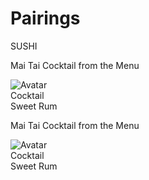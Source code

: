 # Pairings

<div>
    <div class="flex justify-center">
        <div class="min-h-screen flex overflow-x-scroll py-12">
            <div class="bg-gray-100 rounded-lg px-3 py-3 column-width rounded mr-4">
                <p class="text-gray-700 font-semibold font-sans tracking-wide text-sm">SUSHI</p>
                <div class="max-w-sm rounded overflow-hidden shadow-lg  p-4">
<div class="bg-white shadow rounded px-3 pt-3 pb-5 border border-white">
                    <div class="flex justify-between">
                        <p class="text-gray-700 font-semibold font-sans tracking-wide text-sm">Mai Tai Cocktail from the Menu</p>
                        <img class="w-6 h-6 rounded-full ml-3" src="https://pickaface.net/gallery/avatar/unr_sample_161118_2054_ynlrg.png" alt="Avatar">
                    </div>
                    <div class="flex mt-4 justify-between items-center">
                        <span class="text-sm text-gray-600">Cocktail</span>
                        <div class="px-3 h-6 rounded-full text-xs font-semibold inline-flex items-center bg-teal-100 text-teal-700">
                            <span class="inline-block flex-1 w-2 h-2 rounded-full mr-1 bg-teal-400">Sweet</span>
                            <span class="inline-block flex-1 w-2 h-2 rounded-full mr-1 bg-teal-400">Rum</span>
                        </div>
                    </div>
                </div>
                </div>
                <div class="max-w-sm rounded overflow-hidden shadow-lg p-4">
<div class="bg-white shadow rounded px-3 pt-3 pb-5 border border-white">
                    <div class="flex justify-between">
                        <p class="text-gray-700 font-semibold font-sans tracking-wide text-sm">Mai Tai Cocktail from the Menu</p>
                        <img class="w-6 h-6 rounded-full ml-3" src="https://pickaface.net/gallery/avatar/unr_sample_161118_2054_ynlrg.png" alt="Avatar">
                    </div>
                    <div class="flex mt-4 justify-between items-center">
                        <span class="text-sm text-gray-600">Cocktail</span>
                        <div class="px-3 h-6 rounded-full text-xs font-semibold inline-flex items-center bg-teal-100 text-teal-700">
                            <span class="inline-block flex-1 w-2 h-2 rounded-full mr-1 bg-teal-400">Sweet</span>
                            <span class="inline-block flex-1 w-2 h-2 rounded-full mr-1 bg-teal-400">Rum</span>
                        </div>
                    </div>
                </div>
                </div>
            </div>
        </div>
    </div>
</div>

